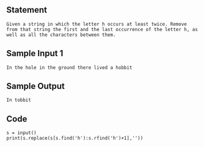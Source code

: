 ## Statement
```
Given a string in which the letter h occurs at least twice. Remove from that string the first and the last occurrence of the letter h, as well as all the characters between them.
```
## Sample Input 1
```
In the hole in the ground there lived a hobbit
```
## Sample Output
```
In tobbit
```
## Code
```
s = input()
print(s.replace(s[s.find('h'):s.rfind('h')+1],''))
```
